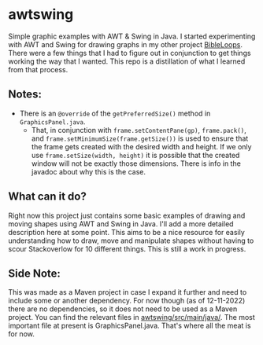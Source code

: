 # awtswing
Simple graphic examples with AWT & Swing in Java. I started experimenting with AWT and Swing for drawing graphs in my other project [BibleLoops](https://github.com/gregdott/bibleloops). There were a few things that I had to figure out in conjunction to get things working the way that I wanted. This repo is a distillation of what I learned from that process.

## Notes:

- There is an `@override` of the `getPreferredSize()` method in `GraphicsPanel.java`.
  - That, in conjunction with `frame.setContentPane(gp)`, `frame.pack()`, and `frame.setMinimumSize(frame.getSize())` is used to ensure that the frame gets created with the desired width and height. If we only use `frame.setSize(width, height)` it is possible that the created window will not be exactly those dimensions. There is info in the javadoc about why this is the case.


## What can it do?

Right now this project just contains some basic examples of drawing and moving shapes using AWT and Swing in Java. I'll add a more detailed description here at some point. This aims to be a nice resource for easily understanding how to draw, move and manipulate shapes without having to scour Stackoverlow for 10 different things. This is still a work in progress.

## Side Note:

This was made as a Maven project in case I expand it further and need to include some or another dependency. For now though (as of 12-11-2022) there are no dependencies, so it does not need to be used as a Maven project. You can find the relevant files in [awtswing/src/main/java/](https://github.com/gregdott/awtswing/tree/main/awtswing/src/main/java/com/awtswing). The most important file at present is GraphicsPanel.java. That's where all the meat is for now.
